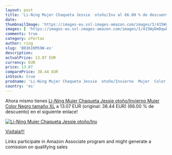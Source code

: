 ```yaml
---
layout: post
title: 'Li-Ning Mujer Chaqueta Jessie  otoño/Inv al 66.00 % de descuento'
date: 
thumbnailImage: 'https://images-eu.ssl-images-amazon.com/images/I/415WyDmDqwL._SL200_.jpg'
images: [ 'https://images-eu.ssl-images-amazon.com/images/I/415WyDmDqwL._SL200_.jpg' ]
comments: true
category: ofertas
author: ring
slug: 'B01KIKMS9W-es'
description:
actualPrice: 13.07 EUR
currency: EUR
price: 13.07
comparePrice: 38.44 EUR
inStock: true
prodname: 'Li-Ning Mujer Chaqueta Jessie  otoño/Invierno  Mujer  Color Negro  tamaño XL'
country: 'es'
---
```


Ahora mismo tienes [Li-Ning Mujer Chaqueta Jessie  otoño/Invierno  Mujer  Color Negro  tamaño XL](https://www.amazon.es/dp/B01KIKMS9W/?tag=tolees-21) a 13.07 EUR (original: 38.44 EUR) (66.00 %  de descuento) en el siguiente enlace!

[![Li-Ning Mujer Chaqueta Jessie  otoño/Inv](https://images-eu.ssl-images-amazon.com/images/I/415WyDmDqwL._SL200_.jpg)](https://www.amazon.es/dp/B01KIKMS9W/?tag=tolees-21)

[Visítala!!!](https://www.amazon.es/dp/B01KIKMS9W/?tag=tolees-21)

Links participate in Amazon Associate program and might generate a comission on qualifying sales

